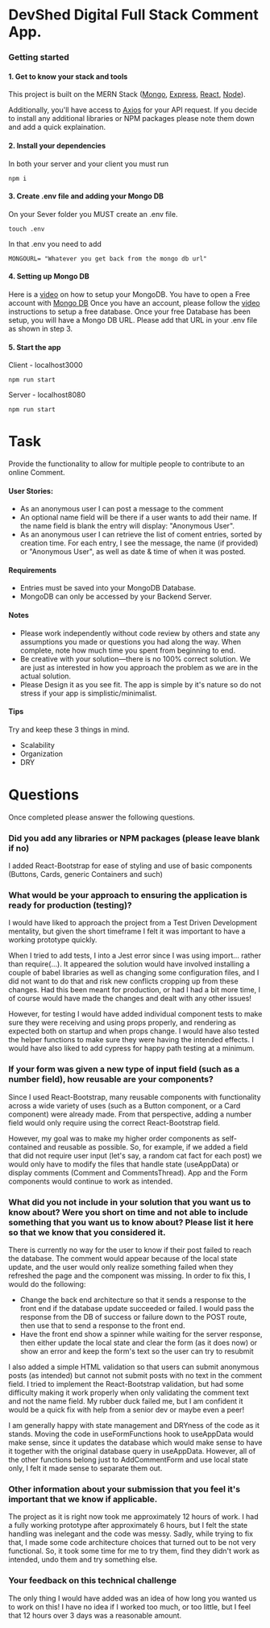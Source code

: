 # DevShed Digital Full Stack Comment App.

### Getting started

#### 1. Get to know your stack and tools

This project is built on the MERN Stack ([Mongo](https://www.mongodb.com/docs/), [Express](https://expressjs.com/), [React](https://reactjs.org/), [Node](https://nodejs.org/en/)).

Additionally, you'll have access to [Axios](https://axios-http.com/docs/intro) for your API request. If you decide to install any additional libraries or NPM packages please note them down and add a quick explaination.

#### 2. Install your dependencies

In both your server and your client you must run

```
npm i
```

#### 3. Create .env file and adding your Mongo DB

On your Sever folder you MUST create an .env file.

```
touch .env
```

In that .env you need to add

```
MONGOURL= "Whatever you get back from the mongo db url"
```

#### 4. Setting up Mongo DB

Here is a [video](https://youtu.be/bhiEJW5poHU) on how to setup your MongoDB.
You have to open a Free account with [Mongo DB](https://www.mongodb.com/cloud/atlas/register)
Once you have an account, please follow the [video](https://youtu.be/bhiEJW5poHU) instructions to setup a free database. Once your free Database has been setup, you will have a Mongo DB URL. Please add that URL in your .env file as shown in step 3.

#### 5. Start the app

Client - localhost3000

```
npm run start
```

Server - localhost8080

```
npm run start
```

# Task

Provide the functionality to allow for multiple people to contribute to an online Comment.

#### User Stories:

- As an anonymous user I can post a message to the comment
- An optional name field will be there if a user wants to add their name. If the name field is blank the entry will display: "Anonymous User".
- As an anonymous user I can retrieve the list of coment entries, sorted by creation time. For
  each entry, I see the message, the name (if provided) or "Anonymous User", as well as date & time of when it was posted.

#### Requirements

- Entries must be saved into your MongoDB Database.
- MongoDB can only be accessed by your Backend Server.

#### Notes

- Please work independently without code review by others and state any assumptions you made or
  questions you had along the way. When complete, note how much time you spent from beginning
  to end.
- Be creative with your solution—there is no 100% correct solution. We are just as interested in how you approach the problem as we are in the actual solution.
- Please Design it as you see fit. The app is simple by it's nature so do not stress if your app is simplistic/minimalist.

#### Tips

Try and keep these 3 things in mind.

- Scalability
- Organization
- DRY

# Questions

Once completed please answer the following questions.

### Did you add any libraries or NPM packages (please leave blank if no)

I added React-Bootstrap for ease of styling and use of basic components (Buttons, Cards, generic Containers and such)

### What would be your approach to ensuring the application is ready for production (testing)?

I would have liked to approach the project from a Test Driven Development mentality, but given the short timeframe I felt it was important to have a working prototype quickly.

When I tried to add tests, I into a Jest error since I was using import... rather than require(...). It appeared the solution would have involved installing a couple of babel libraries as well as changing some configuration files, and I did not want to do that and risk new conflicts cropping up from these changes. Had this been meant for production, or had I had a bit more time, I of course would have made the changes and dealt with any other issues!

However, for testing I would have added individual component tests to make sure they were receiving and using props properly, and rendering as expected both on startup and when props change. I would have also tested the helper functions to make sure they were having the intended effects. I would have also liked to add cypress for happy path testing at a minimum.

### If your form was given a new type of input field (such as a number field), how reusable are your components?

Since I used React-Bootstrap, many reusable components with functionality across a wide variety of uses (such as a Button component, or a Card component) were already made. From that perspective, adding a number field would only require using the correct React-Bootstrap field.

However, my goal was to make my higher order components as self-contained and reusable as possible. So, for example, if we added a field that did not require user input (let's say, a random cat fact for each post) we would only have to modify the files that handle state (useAppData) or display comments (Comment and CommentsThread). App and the Form components would continue to work as intended.

### What did you not include in your solution that you want us to know about? Were you short on time and not able to include something that you want us to know about? Please list it here so that we know that you considered it.

There is currently no way for the user to know if their post failed to reach the database. The comment would appear because of the local state update, and the user would only realize something failed when they refreshed the page and the component was missing. In order to fix this, I would do the following:

- Change the back end architecture so that it sends a response to the front end if the database update succeeded or failed. I would pass the response from the DB of success or failure down to the POST route, then use that to send a response to the front end.
- Have the front end show a spinner while waiting for the server response, then either update the local state and clear the form (as it does now) or show an error and keep the form's text so the user can try to resubmit

I also added a simple HTML validation so that users can submit anonymous posts (as intended) but cannot not submit posts with no text in the comment field. I tried to implement the React-Bootstrap validation, but had some difficulty making it work properly when only validating the comment text and not the name field. My rubber duck failed me, but I am confident it would be a quick fix with help from a senior dev or maybe even a peer!

I am generally happy with state management and DRYness of the code as it stands. Moving the code in useFormFunctions hook to useAppData would make sense, since it updates the database which would make sense to have it together with the original database query in useAppData. However, all of the other functions belong just to AddCommentForm and use local state only, I felt it made sense to separate them out.

### Other information about your submission that you feel it's important that we know if applicable.

The project as it is right now took me approximately 12 hours of work. I had a fully working prototype after approximately 6 hours, but I felt the state handling was inelegant and the code was messy. Sadly, while trying to fix that, I made some code architecture choices that turned out to be not very functional. So, it took some time for me to try them, find they didn't work as intended, undo them and try something else.

### Your feedback on this technical challenge

The only thing I would have added was an idea of how long you wanted us to work on this! I have no idea if I worked too much, or too little, but I feel that 12 hours over 3 days was a reasonable amount.
